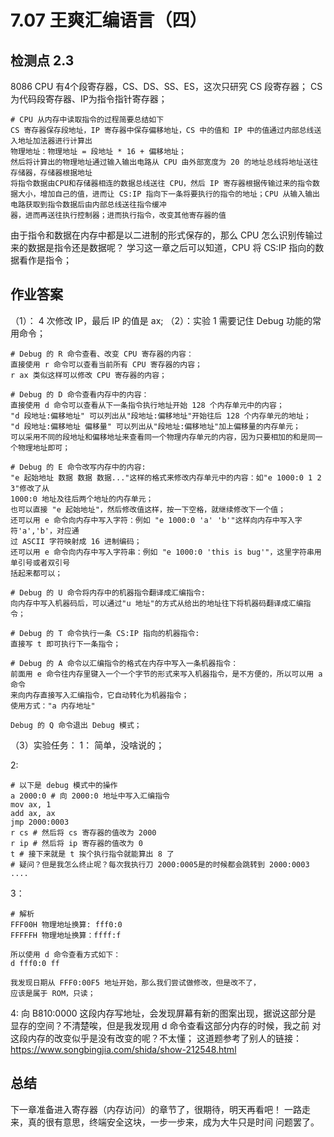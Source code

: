 # 7.07 王爽汇编语言（四）

## 检测点 2.3
8086 CPU 有4个段寄存器，CS、DS、SS、ES，这次只研究 CS 段寄存器；
CS 为代码段寄存器、IP为指令指针寄存器；

```shell
# CPU 从内存中读取指令的过程简要总结如下
CS 寄存器保存段地址，IP 寄存器中保存偏移地址，CS 中的值和 IP 中的值通过内部总线送入地址加法器进行计算出
物理地址：物理地址 = 段地址 * 16 + 偏移地址；
然后将计算出的物理地址通过输入输出电路从 CPU 由外部宽度为 20 的地址总线将地址送往存储器，存储器根据地址
将指令数据由CPU和存储器相连的数据总线送往 CPU，然后 IP 寄存器根据传输过来的指令数据大小，增加自己的值，进而让 CS:IP 指向下一条将要执行的指令的地址；CPU 从输入输出电路获取到指令数据后由内部总线送往指令缓冲
器，进而再送往执行控制器；进而执行指令，改变其他寄存器的值
```
由于指令和数据在内存中都是以二进制的形式保存的，那么 CPU 怎么识别传输过来的数据是指令还是数据呢？
学习这一章之后可以知道，CPU 将 CS:IP 指向的数据看作是指令；


## 作业答案
（1）：
4 次修改 IP，最后 IP 的值是 ax;
（2）：实验 1
需要记住 Debug 功能的常用命令；
```shell
# Debug 的 R 命令查看、改变 CPU 寄存器的内容：
直接使用 r 命令可以查看当前所有 CPU 寄存器的内容；
r ax 类似这样可以修改 CPU 寄存器的内容；

# Debug 的 D 命令查看内存中的内容：
直接使用 d 命令可以查看从下一条指令执行地址开始 128 个内存单元中的内容；
"d 段地址:偏移地址" 可以列出从"段地址:偏移地址"开始往后 128 个内存单元的地址；
"d 段地址:偏移地址 偏移量" 可以列出从"段地址:偏移地址"加上偏移量的内存单元；
可以采用不同的段地址和偏移地址来查看同一个物理内存单元的内容，因为只要相加的和是同一个物理地址即可；

# Debug 的 E 命令改写内存中的内容:
"e 起始地址 数据 数据 数据..."这样的格式来修改内存单元中的内容：如"e 1000:0 1 2 3"修改了从
1000:0 地址及往后两个地址的内存单元；
也可以直接 "e 起始地址"，然后修改值这样，按一下空格，就继续修改下一个值；
还可以用 e 命令向内存中写入字符：例如 "e 1000:0 'a' 'b'"这样向内存中写入字符'a','b'，对应通
过 ASCII 字符映射成 16 进制编码；
还可以用 e 命令向内存中写入字符串：例如 "e 1000:0 'this is bug'"，这里字符串用单引号或者双引号
括起来都可以；

# Debug 的 U 命令将内存中的机器指令翻译成汇编指令:
向内存中写入机器码后，可以通过"u 地址"的方式从给出的地址往下将机器码翻译成汇编指令；

# Debug 的 T 命令执行一条 CS:IP 指向的机器指令:
直接写 t 即可执行下一条指令；

# Debug 的 A 命令以汇编指令的格式在内存中写入一条机器指令：
前面用 e 命令往内存里键入一个一个字节的形式来写入机器指令，是不方便的，所以可以用 a 命令
来向内存直接写入汇编指令，它自动转化为机器指令；
使用方式："a 内存地址"

Debug 的 Q 命令退出 Debug 模式；
```

（3）实验任务：
1：
简单，没啥说的；

2:
```shell
# 以下是 debug 模式中的操作
a 2000:0 # 向 2000:0 地址中写入汇编指令
mov ax, 1
add ax, ax
jmp 2000:0003
r cs # 然后将 cs 寄存器的值改为 2000
r ip # 然后将 ip 寄存器的值改为 0
t # 接下来就是 t 挨个执行指令就能算出 8 了
# 疑问？但是我怎么终止呢？每次我执行刀 2000:0005是的时候都会跳转到 2000:0003 ....
```

3：
```shell
# 解析
FFF00H 物理地址换算: fff0:0
FFFFFH 物理地址换算：ffff:f

所以使用 d 命令查看方式如下：
d fff0:0 ff

我发现日期从 FFF0:00F5 地址开始，那么我们尝试做修改，但是改不了，
应该是属于 ROM，只读；
```

4:
向 B810:0000 这段内存写地址，会发现屏幕有新的图案出现，据说这部分是
显存的空间？不清楚唉，但是我发现用 d 命令查看这部分内存的时候，我之前
对这段内存的改变似乎是没有改变的呢？不太懂；
这道题参考了别人的链接：
https://www.songbingjia.com/shida/show-212548.html

## 总结
下一章准备进入寄存器（内存访问）的章节了，很期待，明天再看吧！
一路走来，真的很有意思，终端安全这块，一步一步来，成为大牛只是时间
问题罢了。
